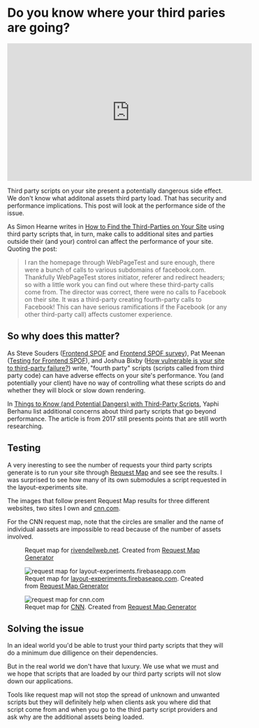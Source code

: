 # Do you know where your third paries are going?

<div class="video">
<iframe loading="lazy" width="560" height="315" src="https://www.youtube.com/embed/31WieWrYPqc" frameborder="0" allow="accelerometer; autoplay; encrypted-media; gyroscope; picture-in-picture" allowfullscreen></iframe>
</div>

Third party scripts on your site present a potentially dangerous side effect. We don't know what additonal assets third party load. That has security and performance implications. This post will look at the performance side of the issue.

As Simon Hearne writes in [How to Find the Third-Parties on Your Site](https://simonhearne.com/2015/find-third-party-assets/) using third party scripts that, in turn, make calls to additional sites and parties outside their (and your) control can affect the performance of your site. Quoting the post:

> I ran the homepage through WebPageTest and sure enough, there were a bunch of calls to various subdomains of facebook.com. Thankfully WebPageTest stores initiator, referer and redirect headers; so with a little work you can find out where these third-party calls come from. The director was correct, there were no calls to Facebook on their site. It was a third-party creating fourth-party calls to Facebook! This can have serious ramifications if the Facebook (or any other third-party call) affects customer experience.

## So why does this matter?

As Steve Souders ([Frontend SPOF](https://web.archive.org/web/20170513041323/http://www.stevesouders.com/blog/2010/06/01/frontend-spof) and [Frontend SPOF survey](https://web.archive.org/web/20170425125246/https://www.stevesouders.com/blog/2011/10/13/frontend-spof-survery/)), Pat Meenan ([Testing for Frontend SPOF](https://web.archive.org/web/20180510215456/http://blog.patrickmeenan.com/2011/10/testing-for-frontend-spof.html)), and Joshua Bixby ([How vulnerable is your site to third-party failure?](https://web.archive.org/web/20180510231528/http://www.webperformancetoday.com/2011/10/13/how-vulnerable-is-your-site-to-third-party-failure/)) write, "fourth party" scripts (scripts called from third party code) can have adverse effects on your site's performance. You (and potentially your client) have no way of controlling what these scripts do and whether they will block or slow down rendering.

In [Things to Know (and Potential Dangers) with Third-Party Scripts](https://css-tricks.com/potential-dangers-of-third-party-javascript/), Yaphi Berhanu list additional concerns about third party scripts that go beyond performance. The article is from 2017 still presents points that are still worth researching.

## Testing

A very ineresting to see the number of requests your third party scripts generate is to run your site through [Request Map](https://requestmap.webperf.tools/) and see see the results. I was surprised to see how many of its own submodules a script requested in the layout-experiments site.

The images that follow present Request Map results for three different websites, two sites I own and [cnn.com](https://www.cnn.com).

For the CNN request map, note that the circles are smaller and the name of individual aassets are impossible to read because of the number of assets involved.

<figure>
  <img loading="lazy" src="https://res.cloudinary.com/dfh6ihzvj/image/upload/v1592118670/publishing-project.rivendellweb.net/requestmap-rivendellweb-net.png" alt="">
  <figcaption>Requet map for <a href="https://rivendellweb.net">rivendellweb.net</a>. Created from <a href="https://requestmap.webperf.tools/">Request Map Generator</a></figcaption>
</figure>

<figure>
  <img loading="lazy" src="https://res.cloudinary.com/dfh6ihzvj/image/upload/v1592165138/publishing-project.rivendellweb.net/requestmap-layout-experiments-scaled.jpg" alt="request map for layout-experiments.firebaseapp.com">
  <figcaption>Requet map for <a href="https://layout-experiments.firebaseapp.com">layout-experiments.firebaseapp.com</a>. Created from <a href="https://requestmap.webperf.tools/">Request Map Generator</a></figcaption>
</figure>


<figure>
  <img loading="lazy" src="https://publishing-project.rivendellweb.net/wp-content/uploads/2020/06/requestmap-cnn-scaled.jpg" alt="request map for cnn.com">
  <figcaption>Requet map for <a href="https://www.cnn.com">CNN</a>. Created from <a href="https://requestmap.webperf.tools/">Request Map Generator</a></figcaption>
</figure>


## Solving the issue

In an ideal world you'd be able to trust your third party scripts that they will do a minimum due dilligence on their  dependencies.

But in the real world we don't have that luxury. We use what we must and we hope that scripts that are loaded by our third party scripts will not slow down our applications.

Tools like request map will not stop the spread of unknown and unwanted scripts but they will definitely help when clients ask you where did that script come from and when you go to the third party script providers and ask why are the additional assets being loaded.

